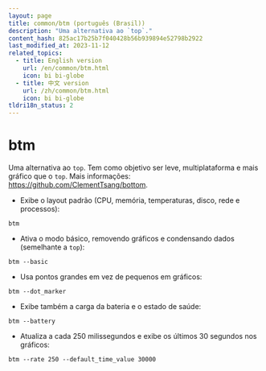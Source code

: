 ```yaml
---
layout: page
title: common/btm (português (Brasil))
description: "Uma alternativa ao `top`."
content_hash: 825ac17b25b7f040428b56b939894e52798b2922
last_modified_at: 2023-11-12
related_topics:
  - title: English version
    url: /en/common/btm.html
    icon: bi bi-globe
  - title: 中文 version
    url: /zh/common/btm.html
    icon: bi bi-globe
tldri18n_status: 2
---
```

# btm

Uma alternativa ao `top`.
Tem como objetivo ser leve, multiplataforma e mais gráfico que o `top`.
Mais informações: <https://github.com/ClementTsang/bottom>.

- Exibe o layout padrão (CPU, memória, temperaturas, disco, rede e processos):

`btm`

- Ativa o modo básico, removendo gráficos e condensando dados (semelhante a `top`):

`btm --basic`

- Usa pontos grandes em vez de pequenos em gráficos:

`btm --dot_marker`

- Exibe também a carga da bateria e o estado de saúde:

`btm --battery`

- Atualiza a cada 250 milissegundos e exibe os últimos 30 segundos nos gráficos:

`btm --rate 250 --default_time_value 30000`
